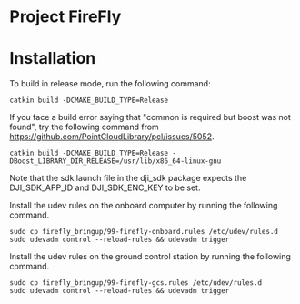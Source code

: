 # Project FireFly

# Installation
To build in release mode, run the following command:

    catkin build -DCMAKE_BUILD_TYPE=Release

If you face a build error saying that "common is required but boost was not found", try the following command from https://github.com/PointCloudLibrary/pcl/issues/5052. 

    catkin build -DCMAKE_BUILD_TYPE=Release -DBoost_LIBRARY_DIR_RELEASE=/usr/lib/x86_64-linux-gnu

Note that the sdk.launch file in the dji_sdk package expects the DJI_SDK_APP_ID and DJI_SDK_ENC_KEY to be set.

Install the udev rules on the onboard computer by running the following command.

    sudo cp firefly_bringup/99-firefly-onboard.rules /etc/udev/rules.d
    sudo udevadm control --reload-rules && udevadm trigger

Install the udev rules on the ground control station by running the following command.

    sudo cp firefly_bringup/99-firefly-gcs.rules /etc/udev/rules.d
    sudo udevadm control --reload-rules && udevadm trigger

